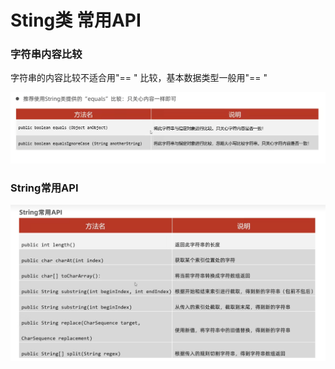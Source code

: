 # Sting类 常用API

### 字符串内容比较

字符串的内容比较不适合用"== " 比较，基本数据类型一般用"== "

![](<../.gitbook/assets/image (9).png>)

### String常用API

![](<../.gitbook/assets/image (1) (1) (1).png>)
